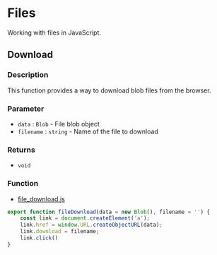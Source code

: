 # Files
Working with files in JavaScript.

## Download
### Description
This function provides a way to download blob files from the browser.

### Parameter
- `data` : `Blob` - File blob object
- `filename` : `string` - Name of the file to download

### Returns
- `void`

### Function
- [file_download.js](./file_download.js)

```js
export function fileDownload(data = new Blob(), filename = '') {
    const link = document.createElement('a');
    link.href = window.URL.createObjectURL(data);
    link.download = filename;
    link.click()
}
```
